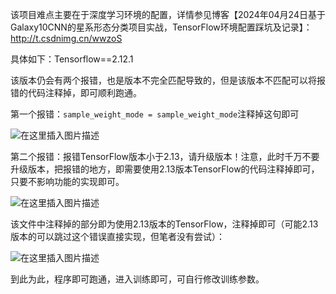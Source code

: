 该项目难点主要在于深度学习环境的配置，详情参见博客【2024年04月24日基于Galaxy10CNN的星系形态分类项目实战，TensorFlow环境配置踩坑及记录】：http://t.csdnimg.cn/wwzoS

具体如下：Tensorflow==2.12.1

该版本仍会有两个报错，也是版本不完全匹配导致的，但是该版本不匹配可以将报错的代码注释掉，即可顺利跑通。

第一个报错：`sample_weight_mode = sample_weight_mode`注释掉这句即可

![在这里插入图片描述](https://img-blog.csdnimg.cn/direct/8af0389f336d4f37898d47364d13fd30.png)

第二个报错：报错TensorFlow版本小于2.13，请升级版本！注意，此时千万不要升级版本，把报错的地方，即需要使用2.13版本TensorFlow的代码注释掉即可，只要不影响功能的实现即可。

![在这里插入图片描述](https://img-blog.csdnimg.cn/direct/8e2dd489d48148d79f45383654ffbabc.png)

该文件中注释掉的部分即为使用2.13版本的TensorFlow，注释掉即可（可能2.13版本的可以跳过这个错误直接实现，但笔者没有尝试）：

![在这里插入图片描述](https://img-blog.csdnimg.cn/direct/87dbbb0bab05413794fb31beb9451b07.png)

到此为此，程序即可跑通，进入训练即可，可自行修改训练参数。
